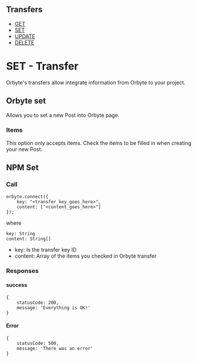 
<aside style="width: 200px">

## Transfers
- <a href="./get">GET</a>
- <a href="./set.md">SET</a>
- <a href="./update.md">UPDATE</a>
- <a href="./delete.md">DELETE</a>

</aside>
<main >

# SET - Transfer
Orbyte's transfers allow integrate information from Orbyte to your project.

## Orbyte set
Allows you to set a new Post into Orbyte page.

### Items 
This option only accepts items. Check the items to be filled in when creating your new Post.

## NPM Set

### Call
    orbyte.connect({
        key: "<transfer_key_goes_here>",
        content: ["<content_goes_here>"]
    });

where

    key: String
    content: String[]

- key: Is the transfer key ID
- content: Array of the items you checked in Orbyte transfer

### Responses
#### success
    {
        statusCode: 200,
        message: 'Everything is OK!'
    }

#### Error
    {
        statusCode: 500,
        message: 'There was an error'
    }
</main>
